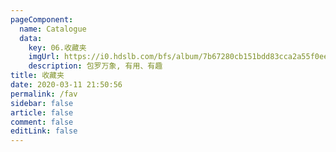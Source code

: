 ```yaml
---
pageComponent: 
  name: Catalogue
  data: 
    key: 06.收藏夹
    imgUrl: https://i0.hdslb.com/bfs/album/7b67280cb151bdd83cca2a55f0ee1a14477d3b95.jpg@240w.webp
    description: 包罗万象, 有用、有趣
title: 收藏夹
date: 2020-03-11 21:50:56
permalink: /fav
sidebar: false
article: false
comment: false
editLink: false
---
```


